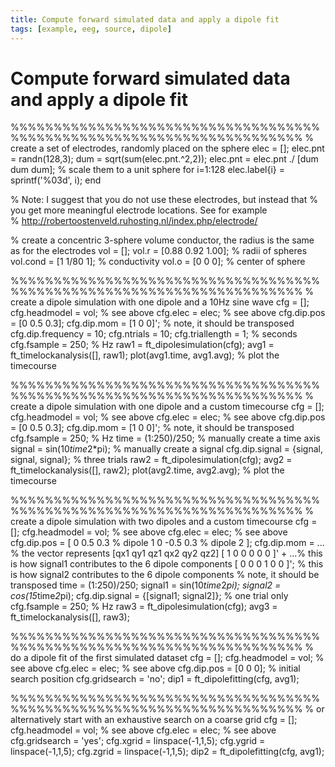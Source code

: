 ```yaml
---
title: Compute forward simulated data and apply a dipole fit
tags: [example, eeg, source, dipole]
---
```


# Compute forward simulated data and apply a dipole fit

  %%%%%%%%%%%%%%%%%%%%%%%%%%%%%%%%%%%%%%%%%%%%%%%%%%%%%%%%%%%%%%%%%%%%%%
  % create a set of electrodes, randomly placed on the sphere
  elec = [];
  elec.pnt = randn(128,3);
  dum = sqrt(sum(elec.pnt.^2,2));
  elec.pnt = elec.pnt ./ [dum dum dum];  % scale them to a unit sphere
  for i=1:128
     elec.label{i} = sprintf('%03d', i);
  end

  % Note: I suggest that you do not use these electrodes, but instead that
  % you get more meaningful electrode locations. See for example  
  % http://robertoostenveld.ruhosting.nl/index.php/electrode/

  % create a concentric 3-sphere volume conductor, the radius is the same as for the electrodes
  vol = [];
  vol.r = [0.88 0.92 1.00]; % radii of spheres
  vol.cond = [1 1/80 1];       % conductivity
  vol.o = [0 0 0];          % center of sphere

  %%%%%%%%%%%%%%%%%%%%%%%%%%%%%%%%%%%%%%%%%%%%%%%%%%%%%%%%%%%%%%%%%%%%%%
  % create a dipole simulation with one dipole and a 10Hz sine wave
  cfg = [];
  cfg.headmodel = vol;        % see above
  cfg.elec = elec;            % see above
  cfg.dip.pos = [0 0.5 0.3];
  cfg.dip.mom = [1 0 0]';     % note, it should be transposed
  cfg.dip.frequency = 10;
  cfg.ntrials = 10;
  cfg.triallength = 1;        % seconds
  cfg.fsample = 250;          % Hz
  raw1 = ft_dipolesimulation(cfg);
  avg1 = ft_timelockanalysis([], raw1);
  plot(avg1.time, avg1.avg);  % plot the timecourse

  %%%%%%%%%%%%%%%%%%%%%%%%%%%%%%%%%%%%%%%%%%%%%%%%%%%%%%%%%%%%%%%%%%%%%%
  % create a dipole simulation with one dipole and a custom timecourse
  cfg      = [];
  cfg.headmodel = vol;          % see above
  cfg.elec = elec;              % see above
  cfg.dip.pos = [0 0.5 0.3];
  cfg.dip.mom = [1 0 0]';       % note, it should be transposed
  cfg.fsample = 250;            % Hz
  time = (1:250)/250;           % manually create a time axis
  signal = sin(10*time*2*pi);   % manually create a signal
  cfg.dip.signal = {signal, signal, signal};  % three trials
  raw2 = ft_dipolesimulation(cfg);
  avg2 = ft_timelockanalysis([], raw2);
  plot(avg2.time, avg2.avg);    % plot the timecourse

  %%%%%%%%%%%%%%%%%%%%%%%%%%%%%%%%%%%%%%%%%%%%%%%%%%%%%%%%%%%%%%%%%%%%%%
  % create a dipole simulation with two dipoles and a custom timecourse
  cfg      = [];
  cfg.headmodel = vol;   % see above
  cfg.elec = elec;       % see above
  cfg.dip.pos = [
     0  0.5 0.3          % dipole 1
     0 -0.5 0.3          % dipole 2
     ];
  cfg.dip.mom = ...       % the vector represents [qx1 qy1 qz1 qx2 qy2 qz2]
    [ 1 0 0 0 0 0 ]' + ...% this is how signal1 contributes to the 6 dipole components
    [ 0 0 0 1 0 0 ]';     % this is how signal2 contributes to the 6 dipole components
                          % note, it should be transposed
  time = (1:250)/250;
  signal1 = sin(10*time*2*pi);
  signal2 = cos(15*time*2*pi);
  cfg.dip.signal = {[signal1; signal2]}; % one trial only
  cfg.fsample = 250;                     % Hz
  raw3 = ft_dipolesimulation(cfg);
  avg3 = ft_timelockanalysis([], raw3);

  %%%%%%%%%%%%%%%%%%%%%%%%%%%%%%%%%%%%%%%%%%%%%%%%%%%%%%%%%%%%%%%%%%%%%%
  % do a dipole fit of the first simulated dataset
  cfg      = [];
  cfg.headmodel = vol;    % see above
  cfg.elec = elec;        % see above
  cfg.dip.pos = [0 0 0];  % initial search position
  cfg.gridsearch = 'no';
  dip1 = ft_dipolefitting(cfg, avg1);

  %%%%%%%%%%%%%%%%%%%%%%%%%%%%%%%%%%%%%%%%%%%%%%%%%%%%%%%%%%%%%%%%%%%%%%
  % or alternatively start with an exhaustive search on a coarse grid
  cfg = [];
  cfg.headmodel = vol;    % see above
  cfg.elec = elec;        % see above
  cfg.gridsearch = 'yes';
  cfg.xgrid = linspace(-1,1,5);
  cfg.ygrid = linspace(-1,1,5);
  cfg.zgrid = linspace(-1,1,5);
  dip2 = ft_dipolefitting(cfg, avg1);
